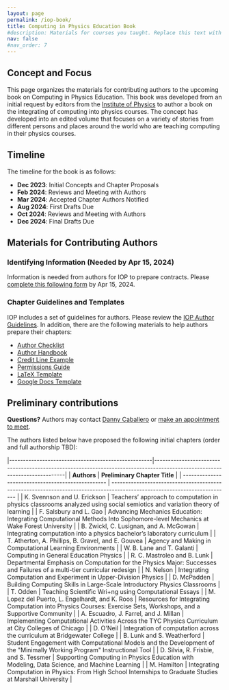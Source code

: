 ```yaml
---
layout: page
permalink: /iop-book/
title: Computing in Physics Education Book
#description: Materials for courses you taught. Replace this text with your description.
nav: false
#nav_order: 7
---
```


## Concept and Focus

This page organizes the materials for contributing authors to the upcoming book on Computing in Physics Education. This book was developed from an initial request by editors from the [Institute of Physics](https://iopscience.iop.org/) to author a book on the integrating of computing into physics courses. The concept has developed into an edited volume that focuses on a variety of stories from different persons and places around the world who are teaching computing in their physics courses.


## Timeline

The timeline for the book is as follows:

- **Dec 2023**: Initial Concepts and Chapter Proposals
- **Feb 2024**: Reviews and Meeting with Authors
- **Mar 2024**: Accepted Chapter Authors Notified
- **Aug 2024**: First Drafts Due
- **Oct 2024**: Reviews and Meeting with Authors
- **Dec 2024**: Final Drafts Due

## Materials for Contributing Authors

### Identifying Information (Needed by Apr 15, 2024)

Information is needed from authors for IOP to prepare contracts. Please [complete this following form](https://docs.google.com/spreadsheets/d/1C5QJ8VfeEADaeuqTEH_NSmtb6U4PLRLG6RlRyOiPN1g/edit#gid=1632730539) by Apr 15, 2024.

### Chapter Guidelines and Templates

IOP includes a set of guidelines for authors. Please review the [IOP Author Guidelines](https://publishingsupport.iopscience.iop.org/publishing-support/authors/authoring-for-journals/). In addition, there are the following materials to help authors prepare their chapters:

* [Author Checklist](../assets/pdf/IOP/Author%20Submission%20Checklist.pdf)
* [Author Handbook](../assets/pdf/IOP/Author%20Handbook.pdf)
* [Credit Line Example](../assets/pdf/IOP/Credit%20Line%20Examples%20For%20Authors.pdf)
* [Permissions Guide](../assets/pdf/IOP/Permissions%20Guide.pdf)
* [LaTeX Template](../assets/zip/latex%20ebook.zip)
* [Google Docs Template](https://docs.google.com/document/d/11mcN3I0lJ8Nos7yh1Bf_JY_nbuBCC58uPByW2DlQGjU/edit#heading=h.gjdgxs)

## Preliminary contributions

**Questions?** Authors may contact [Danny Caballero](mailto:caball14@msu.edu) or [make an appointment to meet](https://cal.com/dannycaballero/iop-book).

The authors listed below have proposed the following initial chapters (order and full authorship TBD):

|----------------------------------------------------|---------------------------------------------------------------------------------------------------------------------------|
| **Authors** | **Preliminary Chapter Title** |
| -------------------------------------------------- | ------------------------------------------------------------------------------------------------------------------------- |
| K. Svennson and U. Erickson | Teachers’ approach to computation in physics classrooms analyzed using social semiotics and variation theory of learning |
| F. Salsbury and L. Gao | Advancing Mechanics Education: Integrating Computational Methods Into Sophomore-level Mechanics at Wake Forest University |
| B. Zwickl, C. Lusignan, and A. McGowan | Integrating computation into a physics bachelor’s laboratory curriculum |
| T. Atherton, A. Phillips, B. Gravel, and E. Gouvea | Agency and Making in Computational Learning Environments |
| W. B. Lane and T. Galanti | Computing in General Education Physics |
| R. C. Mastroleo and B. Lunk | Departmental Emphasis on Computation for the Physics Major: Successes and Failures of a multi-tier curricular redesign |
| N. Nelson | Integrating Computation and Experiment in Upper-Division Physics |
| D. McPadden | Building Computing Skills in Large-Scale Introductory Physics Classrooms |
| T. Odden | Teaching Scientific Wri+ng using Computational Essays |
| M. Lopez del Puerto, L. Engelhardt, and K. Roos | Resources for Integrating Computation into Physics Courses: Exercise Sets, Workshops, and a Supportive Community |
| A. Escuadro, J. Farrel, and J. Millan | Implementing Computational Activities Across the TYC Physics Curriculum at City Colleges of Chicago |
| D. O'Neil | Integration of computation across the curriculum at Bridgewater College |
| B. Lunk and S. Weatherford | Student Engagement with Computational Models and the Development of the "Minimally Working Program" Instructional Tool |
| D. Silvia, R. Frisbie, and S. Tessmer | Supporting Computing in Physics Education with Modeling, Data Science, and Machine Learning |
| M. Hamilton | Integrating Computation in Physics: From High School Internships to Graduate Studies at Marshall University |